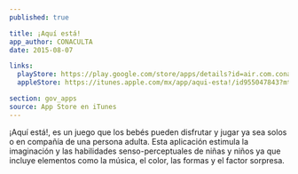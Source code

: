 ```yaml
---
published: true

title: ¡Aquí está!
app_author: CONACULTA
date: 2015-08-07

links:
  playStore: https://play.google.com/store/apps/details?id=air.com.conaculta.aquiesta
  appleStore: https://itunes.apple.com/mx/app/aqui-esta!/id955047843?mt=8

section: gov_apps
source: App Store en iTunes
---
```

¡Aquí está!, es un juego que los bebés pueden disfrutar y jugar ya sea solos o en compañía de una persona adulta. Esta aplicación estimula la imaginación y las habilidades senso-perceptuales de niñas y niños ya que incluye elementos como la música, el color, las formas y el factor sorpresa.
